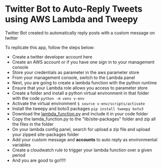 <h1>Twitter Bot to Auto-Reply Tweets using AWS Lambda and Tweepy</h1>
<p>Twitter Bot created to automatically reply posts with a custom message on twitter</p>

<p>To replicate this app, follow the steps below:</p>
<ul>
  <li><a href:"https://developer.twitter.com/en/apply-for-access">Create a twitter developer account here</a></li>
  <li>Create an AWS account or if you have one sign in to your management console</li>
  <li>Store your credentials as parameter in the aws parameter store</li>
  <li>From your management console, switch to the Lambda panel</li>
  <li>Next, you are going to create a lambda function with the python runtime</li>
  <li>Ensure that your Lambda role allows you access to parameter store</li>
  <li>Create a folder and install a python virtual environment in that folder with the code <code>python -m venv v-env</code></li>
  <li>Activate the virtual environment <code>$ source v-env/scripts/activate</code></li>
  <li>Install the tweepy and boto3 packages <code>pip install tweepy boto3</code></li>
  <li>Download the <a href="https://github.com/ToluClassics/Twitter_ReplyBot/blob/main/Twitter_Bot/lambda_function.py">lambda_function.py</a> and include it in your code folder</li>
  <li>Copy the lamda_function.py to the "lib/site-packages" folder and zip all the files in the folder</li>
  <li>On your lambda config panel, search for upload a zip file and upload your zipped site-packages folder</li>
  <li>Add your custom message and <b>accounts</b> to auto reply as environmental variables</li>
  <li>Create a cloudwatch rule to trigger your lambda function over a given period</li>
  <li>And you are good to go!!!!!</li>
</ul>
